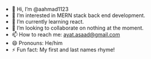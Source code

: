 - 👋 Hi, I’m @aahmad1123
- 👀 I’m interested in MERN stack back end development.
- 🌱 I’m currently learning react.
- 💞️ I’m looking to collaborate on nothing at the moment.
- 📫 How to reach me: ayat.asaad@gmail.com
- 😄 Pronouns: He/him
- ⚡ Fun fact: My first and last names rhyme!

<!---
aahmad1123/aahmad1123 is a ✨ special ✨ repository because its `README.md` (this file) appears on your GitHub profile.
You can click the Preview link to take a look at your changes.
--->
